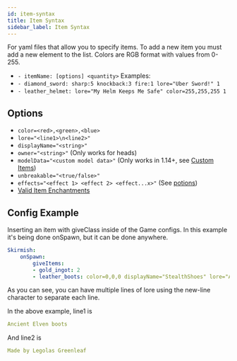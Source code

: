 ```yaml
---
id: item-syntax
title: Item Syntax
sidebar_label: Item Syntax
---
```


For yaml files that allow you to specify items. To add a new item you must add a new element to the list. Colors are RGB format with values from 0-255.
* `- itemName: [options] <quantity>`
Examples:
* `- diamond_sword: sharp:5 knockback:3 fire:1 lore="Uber Sword!" 1`
* `- leather_helmet: lore="My Helm Keeps Me Safe" color=255,255,255 1`

## Options
* `color=<red>,<green>,<blue>`
* `lore="<line1>\n<line2>"`
* `displayName="<string>"`
* `owner="<string>"` (Only works for heads)
* `modelData="<custom model data>"` (Only works in 1.14+, see [Custom Items](https://minecraft.gamepedia.com/User:Aeldrion/Tutorials/Custom_items))
* `unbreakable="<true/false>"`
* `effects="<effect 1> <effect 2> <effect...x>"` (See [potions](potions.md))
* [Valid Item Enchantments](enchants.md)

## Config Example
Inserting an item with giveClass inside of the Game configs. In this example it's being done onSpawn, but it can be done anywhere.
```yaml
Skirmish:
    onSpawn:
        giveItems:
        - gold_ingot: 2
        - leather_boots: color=0,0,0 displayName="StealthShoes" lore="Ancient Elven boots\nMade by Legolas Greenleaf" 1
```
As you can see, you can have multiple lines of lore using the new-line character to separate each line.

In the above example, line1 is
```yaml
Ancient Elven boots
```

And line2 is
```yaml
Made by Legolas Greenleaf
```
